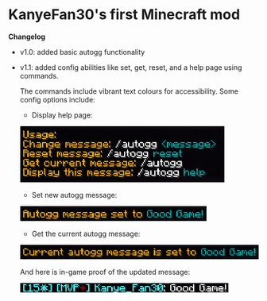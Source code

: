 # KanyeFan30's first Minecraft mod



**Changelog**

* v1.0: added basic autogg functionality
* v1.1: added config abilities like set, get, reset, and a help page using commands.

  The commands include vibrant text colours for accessibility. Some config options include:

  * Display help page:
  
  ![alt text](https://github.com/KanyeFan30/autoggmod/blob/master/src/main/help_message.png)

  * Set new autogg message:
 
  ![alt text](https://github.com/KanyeFan30/autoggmod/blob/master/src/main/set_message.png)

  * Get the current autogg message:
 
  ![alt text](https://github.com/KanyeFan30/autoggmod/blob/master/src/main/get_message.png)

  And here is in-game proof of the updated message:

  ![alt text](https://github.com/KanyeFan30/autoggmod/blob/master/src/main/ingame_proof.png)
